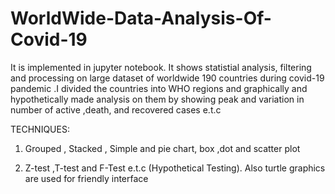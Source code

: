 # WorldWide-Data-Analysis-Of-Covid-19
It is implemented in jupyter notebook.
It shows statistial analysis, filtering and processing on large dataset of worldwide 190 countries during covid-19 pandemic .I divided the countries into WHO regions and graphically and hypothetically made analysis on them by showing peak and variation in number of active ,death, and recovered cases e.t.c

TECHNIQUES:

1) Grouped , Stacked , Simple and pie chart, box ,dot and scatter plot

2) Z-test ,T-test and F-Test e.t.c (Hypothetical Testing).
Also turtle graphics are used for friendly interface
